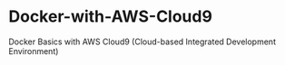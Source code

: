 # Docker-with-AWS-Cloud9
Docker Basics with AWS Cloud9 (Cloud-based Integrated Development Environment)
